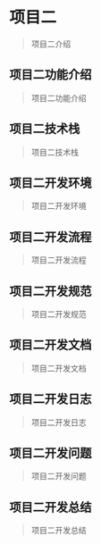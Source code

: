 # 项目二
> 项目二介绍

## 项目二功能介绍
> 项目二功能介绍

## 项目二技术栈
> 项目二技术栈

## 项目二开发环境
> 项目二开发环境

## 项目二开发流程
> 项目二开发流程

## 项目二开发规范
> 项目二开发规范

## 项目二开发文档
> 项目二开发文档

## 项目二开发日志
> 项目二开发日志

## 项目二开发问题
> 项目二开发问题

## 项目二开发总结
> 项目二开发总结